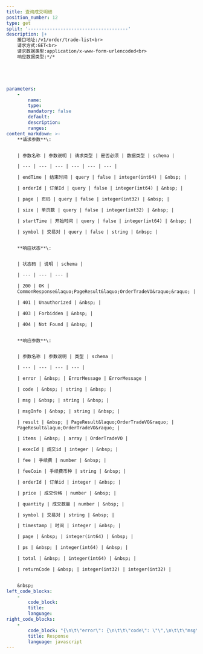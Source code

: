 ```yaml
---
title: 查询成交明细
position_number: 12
type: get
split: '-------------------------------------'
description: |+
    接口地址:/v1/order/trade-list<br>
    请求方式:GET<br>
    请求数据类型:application/x-www-form-urlencoded<br>
    响应数据类型:*/*





parameters:
    -
        name:
        type:
        mandatory: false
        default:
        description:
        ranges:
content_markdown: >-
    **请求参数**\:


    | 参数名称 | 参数说明 | 请求类型 | 是否必须 | 数据类型 | schema |

    | --- | --- | --- | --- | --- | --- |

    | endTime | 结束时间 | query | false | integer(int64) | &nbsp; |

    | orderId | 订单Id | query | false | integer(int64) | &nbsp; |

    | page | 页码 | query | false | integer(int32) | &nbsp; |

    | size | 单页数 | query | false | integer(int32) | &nbsp; |

    | startTime | 开始时间 | query | false | integer(int64) | &nbsp; |

    | symbol | 交易对 | query | false | string | &nbsp; |


    **响应状态**\:


    | 状态码 | 说明 | schema |

    | --- | --- | --- |

    | 200 | OK |
    CommonResponse&laquo;PageResult&laquo;OrderTradeVO&raquo;&raquo; |

    | 401 | Unauthorized | &nbsp; |

    | 403 | Forbidden | &nbsp; |

    | 404 | Not Found | &nbsp; |


    **响应参数**\:


    | 参数名称 | 参数说明 | 类型 | schema |

    | --- | --- | --- | --- |

    | error | &nbsp; | ErrorMessage | ErrorMessage |

    | code | &nbsp; | string | &nbsp; |

    | msg | &nbsp; | string | &nbsp; |

    | msgInfo | &nbsp; | string | &nbsp; |

    | result | &nbsp; | PageResult&laquo;OrderTradeVO&raquo; |
    PageResult&laquo;OrderTradeVO&raquo; |

    | items | &nbsp; | array | OrderTradeVO |

    | execId | 成交id | integer | &nbsp; |

    | fee | 手续费 | number | &nbsp; |

    | feeCoin | 手续费币种 | string | &nbsp; |

    | orderId | 订单id | integer | &nbsp; |

    | price | 成交价格 | number | &nbsp; |

    | quantity | 成交数量 | number | &nbsp; |

    | symbol | 交易对 | string | &nbsp; |

    | timestamp | 时间 | integer | &nbsp; |

    | page | &nbsp; | integer(int64) | &nbsp; |

    | ps | &nbsp; | integer(int64) | &nbsp; |

    | total | &nbsp; | integer(int64) | &nbsp; |

    | returnCode | &nbsp; | integer(int32) | integer(int32) |


    &nbsp;
left_code_blocks:
    -
        code_block:
        title:
        language:
right_code_blocks:
    -
        code_block: "{\n\t\"error\": {\n\t\t\"code\": \"\",\n\t\t\"msg\": \"\"\n\t},\n\t\"msgInfo\": \"\",\n\t\"result\": {\n\t\t\"items\": [\n\t\t\t{\n\t\t\t\t\"execId\": 0,\n\t\t\t\t\"fee\": 0,\n\t\t\t\t\"feeCoin\": \"\",\n\t\t\t\t\"orderId\": 0,\n\t\t\t\t\"price\": 0,\n\t\t\t\t\"quantity\": 0,\n\t\t\t\t\"symbol\": \"\",\n\t\t\t\t\"timestamp\": 0\n\t\t\t}\n\t\t],\n\t\t\"page\": 0,\n\t\t\"ps\": 0,\n\t\t\"total\": 0\n\t},\n\t\"returnCode\": 0\n}"
        title: Response
        language: javascript
---
```


